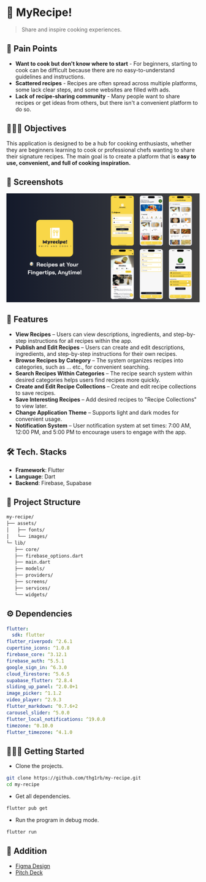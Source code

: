# 🍳 MyRecipe!

> Share and inspire cooking experiences.

## 💭 Pain Points

- <b>Want to cook but don't know where to start</b> - For beginners, starting to cook can be difficult because there are no easy-to-understand guidelines and instructions.
- <b>Scattered recipes</b> - Recipes are often spread across multiple platforms, some lack clear steps, and some websites are filled with ads.
- <b>Lack of recipe-sharing community</b> - Many people want to share recipes or get ideas from others, but there isn't a convenient platform to do so.

## 🧑🏻‍🍳 Objectives

This application is designed to be a hub for cooking enthusiasts, whether they are beginners learning to cook or professional chefs wanting to share their signature recipes. The main goal is to create a platform that is <b>easy to use, convenient, and full of cooking inspiration.</b>

## 📸 Screenshots

![MyRecipe! Preview](preview.png)

## 🚀 Features

- <b>View Recipes</b> – Users can view descriptions, ingredients, and step-by-step instructions for all recipes within the app.
- <b>Publish and Edit Recipes</b> – Users can create and edit descriptions, ingredients, and step-by-step instructions for their own recipes.
- <b>Browse Recipes by Category</b> – The system organizes recipes into categories, such as ... etc., for convenient searching.
- <b>Search Recipes Within Categories</b> – The recipe search system within desired categories helps users find recipes more quickly.
- <b>Create and Edit Recipe Collections</b> – Create and edit recipe collections to save recipes.
- <b>Save Interesting Recipes</b> – Add desired recipes to "Recipe Collections" to view later.
- <b>Change Application Theme</b> – Supports light and dark modes for convenient usage.
- <b>Notification System</b> – User notification system at set times: 7:00 AM, 12:00 PM, and 5:00 PM to encourage users to engage with the app.

## 🛠️ Tech. Stacks

- <b>Framework</b>: Flutter
- <b>Language</b>: Dart
- <b>Backend</b>: Firebase, Supabase

## 📂 Project Structure

```bash
my-recipe/
├── assets/
│   ├── fonts/
│   └── images/
└─ lib/
   ├── core/
   ├── firebase_options.dart
   ├── main.dart
   ├── models/
   ├── providers/
   ├── screens/
   ├── services/
   └── widgets/
```

## ⚙️ Dependencies

```yaml
flutter:
  sdk: flutter
flutter_riverpod: ^2.6.1
cupertino_icons: ^1.0.8
firebase_core: ^3.12.1
firebase_auth: ^5.5.1
google_sign_in: ^6.3.0
cloud_firestore: ^5.6.5
supabase_flutter: ^2.8.4
sliding_up_panel: ^2.0.0+1
image_picker: ^1.1.2
video_player: ^2.9.3
flutter_markdown: ^0.7.6+2
carousel_slider: ^5.0.0
flutter_local_notifications: ^19.0.0
timezone: ^0.10.0
flutter_timezone: ^4.1.0
```

## 🧑🏻‍💻 Getting Started

- Clone the projects.

```bash
git clone https://github.com/thg1rb/my-recipe.git
cd my-recipe
```

- Get all dependencies.

```bash
flutter pub get
```

- Run the program in debug mode.

```bash
flutter run
```

## 📎 Addition

- [Figma Design](https://www.figma.com/design/f57ukwitagkYS50WAEXneB/MyRecipe!?node-id=0-1&t=rvE1B9uK77SaUaP3-1)
- [Pitch Deck](https://www.canva.com/design/DAGjGNcuk8s/EUvvb3GQjn6zl0LNqaNe4A/edit?utm_content=DAGjGNcuk8s&utm_campaign=designshare&utm_medium=link2&utm_source=sharebutton)
